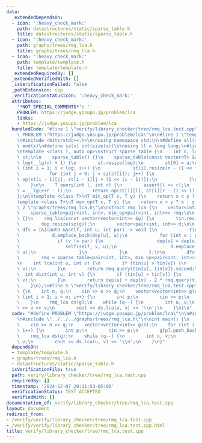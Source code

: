 ```yaml
---
data:
  _extendedDependsOn:
  - icon: ':heavy_check_mark:'
    path: datastructures/static/sparse_table.h
    title: datastructures/static/sparse_table.h
  - icon: ':heavy_check_mark:'
    path: graphs/trees/rmq_lca.h
    title: graphs/trees/rmq_lca.h
  - icon: ':heavy_check_mark:'
    path: template/template.h
    title: template/template.h
  _extendedRequiredBy: []
  _extendedVerifiedWith: []
  _isVerificationFailed: false
  _pathExtension: cpp
  _verificationStatusIcon: ':heavy_check_mark:'
  attributes:
    '*NOT_SPECIAL_COMMENTS*': ''
    PROBLEM: https://judge.yosupo.jp/problem/lca
    links:
    - https://judge.yosupo.jp/problem/lca
  bundledCode: "#line 1 \"verify/library_checker/tree/rmq_lca.test.cpp\"\n#define\
    \ PROBLEM \"https://judge.yosupo.jp/problem/lca\"\n\n#line 1 \"template/template.h\"\
    \n#include <bits/stdc++.h>\n\nusing namespace std;\n\n#define all(x) begin(x),\
    \ end(x)\n#define sz(x) int(size(x))\n\nusing ll = long long;\n#line 1 \"datastructures/static/sparse_table.h\"\
    \ntemplate <class T, auto op>\nstruct sparse_table {\n    int n, log;\n    vector<vector<T>>\
    \ st;\n\n    sparse_table() {}\n    sparse_table(const vector<T> &a) : n(sz(a)),\
    \ log(__lg(n) + 1) {\n        st.resize(log);\n        st[0] = a;\n        for\
    \ (int i = 1; i < log; i++) {\n            st[i].resize(n - (1 << i) + 1);\n \
    \           for (int j = 0; j < sz(st[i]); j++) {\n                st[i][j] =\
    \ op(st[i - 1][j], st[i - 1][j + (1 << (i - 1))]);\n            }\n        }\n\
    \    }\n\n    T query(int l, int r) {\n        assert(l <= r);\n        int i\
    \ = __lg(++r - l);\n        return op(st[i][l], st[i][r - (1 << i)]);\n    }\n\
    };\n\ntemplate <class T>\nT min_op(T x, T y) {\n    return x < y ? x : y;\n}\n\
    template <class T>\nT max_op(T x, T y) {\n    return x > y ? x : y;\n}\n#line\
    \ 2 \"graphs/trees/rmq_lca.h\"\n\nstruct rmq_lca {\n    vector<int> tin, dep;\n\
    \    sparse_table<pair<int, int>, min_op<pair<int, int>>> rmq;\n\n    rmq_lca()\
    \ {}\n    rmq_lca(const vector<vector<int>> &g) {\n        tin.resize(sz(g));\n\
    \        dep.resize(sz(g));\n        vector<pair<int, int>> d;\n\n        auto\
    \ dfs = [&](auto &&self, int u, int par) -> void {\n            tin[u] = sz(d);\n\
    \            d.emplace_back(dep[u], u);\n            for (int v : g[u]) {\n  \
    \              if (v != par) {\n                    dep[v] = dep[u] + 1;\n   \
    \                 self(self, v, u);\n                    d.emplace_back(dep[u],\
    \ u);\n                }\n            }\n        };\n\n        dfs(dfs, 0, -1);\n\
    \        rmq = sparse_table<pair<int, int>, min_op<pair<int, int>>>(d);\n    }\n\
    \n    int lca(int u, int v) {\n        if (tin[u] > tin[v]) {\n            swap(u,\
    \ v);\n        }\n        return rmq.query(tin[u], tin[v]).second;\n    }\n  \
    \  int dist(int u, int v) {\n        if (tin[u] > tin[v]) {\n            swap(u,\
    \ v);\n        }\n        return dep[u] + dep[v] - 2 * rmq.query(tin[u], tin[v]).first;\n\
    \    }\n};\n#line 5 \"verify/library_checker/tree/rmq_lca.test.cpp\"\n\nint main()\
    \ {\n    int n, q;\n    cin >> n >> q;\n    vector<vector<int>> g(n);\n    for\
    \ (int i = 1; i < n; i++) {\n        int p;\n        cin >> p;\n        g[p].push_back(i);\n\
    \    }\n    rmq_lca ds(g);\n    while (q--) {\n        int u, v;\n        cin\
    \ >> u >> v;\n        cout << ds.lca(u, v) << '\\n';\n    }\n}\n"
  code: "#define PROBLEM \"https://judge.yosupo.jp/problem/lca\"\n\n#include \"../../../template/template.h\"\
    \n#include \"../../../graphs/trees/rmq_lca.h\"\n\nint main() {\n    int n, q;\n\
    \    cin >> n >> q;\n    vector<vector<int>> g(n);\n    for (int i = 1; i < n;\
    \ i++) {\n        int p;\n        cin >> p;\n        g[p].push_back(i);\n    }\n\
    \    rmq_lca ds(g);\n    while (q--) {\n        int u, v;\n        cin >> u >>\
    \ v;\n        cout << ds.lca(u, v) << '\\n';\n    }\n}"
  dependsOn:
  - template/template.h
  - graphs/trees/rmq_lca.h
  - datastructures/static/sparse_table.h
  isVerificationFile: true
  path: verify/library_checker/tree/rmq_lca.test.cpp
  requiredBy: []
  timestamp: '2024-12-07 20:11:53-05:00'
  verificationStatus: TEST_ACCEPTED
  verifiedWith: []
documentation_of: verify/library_checker/tree/rmq_lca.test.cpp
layout: document
redirect_from:
- /verify/verify/library_checker/tree/rmq_lca.test.cpp
- /verify/verify/library_checker/tree/rmq_lca.test.cpp.html
title: verify/library_checker/tree/rmq_lca.test.cpp
---
```

